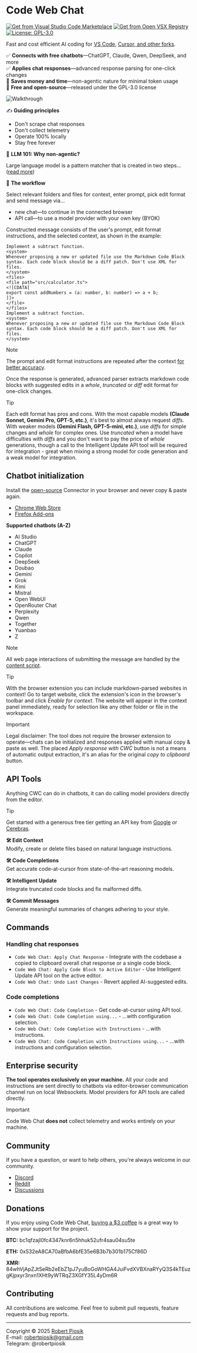 # Code Web Chat

<a href="https://marketplace.visualstudio.com/items?itemName=robertpiosik.gemini-coder" target="_blank"><img src="https://img.shields.io/badge/Install-VS_Code_Marketplace-blue" alt="Get from Visual Studio Code Marketplace" /></a> <a href="https://open-vsx.org/extension/robertpiosik/gemini-coder" target="_blank"><img src="https://img.shields.io/badge/Install-Open_VSX_Registry-a60ee5" alt="Get from Open VSX Registry" /></a> <a href="https://github.com/robertpiosik/CodeWebChat/blob/dev/LICENSE" target="_blank"><img src="https://img.shields.io/badge/License-GPL--3.0-green.svg" alt="License: GPL-3.0" /></a>

Fast and cost efficient AI coding for <a href="https://marketplace.visualstudio.com/items?itemName=robertpiosik.gemini-coder" target="_blank">VS Code</a>, <a href="https://open-vsx.org/extension/robertpiosik/gemini-coder" target="_blank">Cursor, and other forks</a>.

✅ **Connects with free chatbots**—ChatGPT, Claude, Qwen, DeepSeek, and more \
✅ **Applies chat responses**—advanced response parsing for one-click changes \
🫰 **Saves money and time**—non-agentic nature for minimal token usage \
🫶 **Free and open-source**—released under the GPL-3.0 license

<p>
<img src="https://github.com/robertpiosik/CodeWebChat/raw/HEAD/packages/shared/src/media/demo.gif" alt="Walkthrough" />
</p>

✍️ **Guiding principles**

- Don't scrape chat responses
- Don't collect telemetry
- Operate 100% locally
- Stay free forever

🤌 **LLM 101: Why non-agentic?**

Large language model is a pattern matcher that is created in two steps... ([read more](https://github.com/robertpiosik/CodeWebChat/blob/dev/LLM-101-WHY-NON-AGENTIC.md))

💅 **The workflow**

Select relevant folders and files for context, enter prompt, pick edit format and send message via...

- new chat—to continue in the connected browser
- API call—to use a model provider with your own key (BYOK)

Constructed message consists of the user's prompt, edit format instructions, and the selected context, as shown in the example:

```
Implement a subtract function.
<system>
Whenever proposing a new or updated file use the Markdown Code Block syntax. Each code block should be a diff patch. Don't use XML for files.
</system>
<files>
<file path="src/calculator.ts">
<![CDATA[
export const addNumbers = (a: number, b: number) => a + b;
]]>
</file>
</files>
Implement a subtract function.
<system>
Whenever proposing a new or updated file use the Markdown Code Block syntax. Each code block should be a diff patch. Don't use XML for files.
</system>
```

> [!NOTE]
> The prompt and edit format instructions are repeated after the context [for better accuracy](https://cookbook.openai.com/examples/gpt4-1_prompting_guide#:~:text=If%20you%20have%20long%20context%20in%20your%20prompt%2C%20ideally%20place%20your%20instructions%20at%20both%20the%20beginning%20and%20end%20of%20the%20provided%20context%2C%20as%20we%20found%20this%20to%20perform%20better%20than%20only%20above%20or%20below.).

Once the response is generated, advanced parser extracts markdown code blocks with suggested edits in a _whole_, _truncated_ or _diff_ edit format for one-click changes.

> [!TIP]
> Each edit format has pros and cons. With the most capable models **(Claude Sonnet, Gemini Pro, GPT-5, etc.)**, it's best to almost always request _diffs_. With weaker models **(Gemini Flash, GPT-5-mini, etc.)**, use _diffs_ for simple changes and _whole_ for complex ones. Use _truncated_ when a model have difficulties with _diffs_ and you don't want to pay the price of _whole_ generations, though a call to the Intelligent Update API tool will be required for integration - great when mixing a strong model for code generation and a weak model for integration.

## Chatbot initialization

Install the [open-source](https://github.com/robertpiosik/CodeWebChat/blob/dev/packages/browser) Connector in your browser and never copy & paste again.

- [Chrome Web Store](https://chromewebstore.google.com/detail/code-web-chat-connector/ljookipcanaglfaocjbgdicfbdhhjffp)
- [Firefox Add-ons](https://addons.mozilla.org/en-US/firefox/addon/code-web-chat-connector/)

**Supported chatbots (A-Z)**

- AI Studio
- ChatGPT
- Claude
- Copilot
- DeepSeek
- Doubao
- Gemini
- Grok
- Kimi
- Mistral
- Open WebUI
- OpenRouter Chat
- Perplexity
- Qwen
- Together
- Yuanbao
- Z

> [!NOTE]
> All web page interactions of submitting the message are handled by the [content script](https://github.com/robertpiosik/CodeWebChat/blob/dev/packages/browser/src/content-scripts/send-prompt-content-script/send-prompt-content-script.ts).

> [!TIP]
> With the browser extension you can include markdown-parsed websites in context! Go to target website, click the extension's icon in the browser's toolbar and click _Enable for context_. The website will appear in the context panel immediately, ready for selection like any other folder or file in the workspace.

> [!IMPORTANT]
> Legal disclaimer: The tool does not require the browser extension to operate—chats can be initialized and responses applied with manual copy & paste as well. The placed _Apply response with CWC_ button is not a means of automatic output extraction, it's an alias for the original _copy to clipboard_ button.

## API Tools

Anything CWC can do in chatbots, it can do calling model providers directly from the editor.

> [!TIP]
> Get started with a generous free tier getting an API key from [Google](https://aistudio.google.com/api-keys) or [Cerebras](https://cloud.cerebras.ai/).

**🛠️ Edit Context** \
Modify, create or delete files based on natural language instructions.

**🛠️ Code Completions** \
Get accurate code-at-cursor from state-of-the-art reasoning models.

**🛠️ Intelligent Update** \
Integrate truncated code blocks and fix malformed diffs.

**🛠️ Commit Messages** \
Generate meaningful summaries of changes adhering to your style.

## Commands

### Handling chat responses

- `Code Web Chat: Apply Chat Response` - Integrate with the codebase a copied to clipboard overall chat response or a single code block.
- `Code Web Chat: Apply Code Block to Active Editor` - Use Intelligent Update API tool on the active editor.
- `Code Web Chat: Undo Last Changes` - Revert applied AI-suggested edits.

### Code completions

- `Code Web Chat: Code Completion` - Get code-at-cursor using API tool.
- `Code Web Chat: Code Completion using...` - ...with configuration selection.
- `Code Web Chat: Code Completion with Instructions` - ...with instructions.
- `Code Web Chat: Code Completion with Instructions using...` - ...with instructions and configuration selection.

## Enterprise security

**The tool operates exclusively on your machine.** All your code and instructions are sent directly to chatbots via editor-browser communication channel run on local Websockets. Model providers for API tools are called directly.

> [!IMPORTANT]
> Code Web Chat **does not** collect telemetry and works entirely on your machine.

## Community

If you have a question, or want to help others, you're always welcome in our community.

- [Discord](https://discord.gg/KJySXsrSX5)
- [Reddit](https://www.reddit.com/r/CodeWebChat)
- [Discussions](https://github.com/robertpiosik/CodeWebChat/discussions)

## Donations

If you enjoy using Code Web Chat, [buying a $3 coffee](https://buymeacoffee.com/robertpiosik) is a great way to show your support for the project.

**BTC:** bc1qfzajl0fc4347knr6n5hhuk52ufr4sau04su5te

**ETH:** 0x532eA8CA70aBfbA6bfE35e6B3b7b301b175Cf86D

**XMR:** 84whVjApZJtSeRb2eEbZ1pJ7yuBoGoWHGA4JuiFvdXVBXnaRYyQ3S4kTEuzgKjpxyr3nxn1XHt9yWTRqZ3XGfY35L4yDm6R

## Contributing

All contributions are welcome. Feel free to submit pull requests, feature requests and bug reports.

<hr />

Copyright © 2025 [Robert Piosik](https://x.com/robertpiosik) \
E-mail: robertpiosik@gmail.com \
Telegram: @robertpiosik
